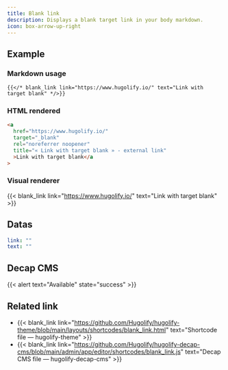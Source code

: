 ```yaml
---
title: Blank link
description: Displays a blank target link in your body markdown.
icon: box-arrow-up-right
---
```


## Example

### Markdown usage

```go-html-template
{{</* blank_link link="https://www.hugolify.io/" text="Link with target blank" */>}}
```

### HTML rendered

```html
<a
  href="https://www.hugolify.io/"
  target="_blank"
  rel="noreferrer noopener"
  title="« Link with target blank » - external link"
  >Link with target blank</a
>
```

### Visual renderer

{{< blank_link link="https://www.hugolify.io/" text="Link with target blank" >}}

## Datas

```yml
link: ""
text: ""
```

## Decap CMS

{{< alert text="Available" state="success" >}}

## Related link

- {{< blank_link link="https://github.com/Hugolify/hugolify-theme/blob/main/layouts/shortcodes/blank_link.html" text="Shortcode file — hugolify-theme" >}}
- {{< blank_link link="https://github.com/Hugolify/hugolify-decap-cms/blob/main/admin/app/editor/shortcodes/blank_link.js" text="Decap CMS file — hugolify-decap-cms" >}}